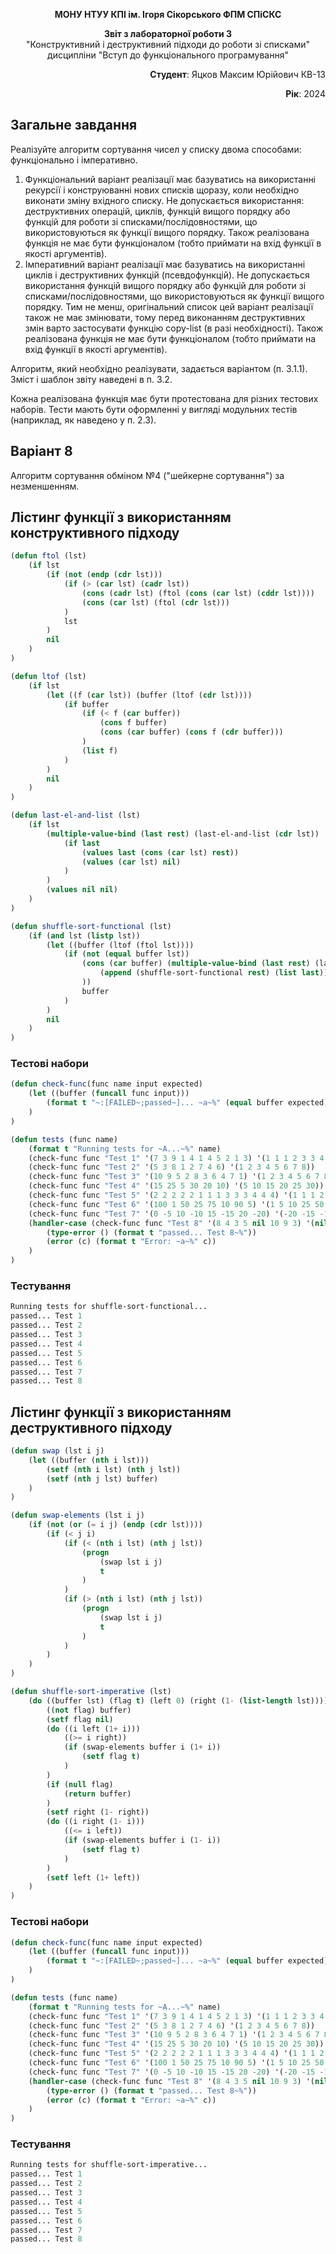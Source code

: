 <p align="center"><b>МОНУ НТУУ КПІ ім. Ігоря Сікорського ФПМ СПіСКС</b></p>
<p align="center">
<b>Звіт з лабораторної роботи 3</b><br/>
"Конструктивний і деструктивний підходи до роботи зі списками"<br/>
дисципліни "Вступ до функціонального програмування"
</p>
<p align="right"><b>Студент</b>: Яцков Максим Юрійович КВ-13</p>
<p align="right"><b>Рік</b>: 2024</p>

## Загальне завдання
Реалізуйте алгоритм сортування чисел у списку двома способами: функціонально і імперативно.
1. Функціональний варіант реалізації має базуватись на використанні рекурсії і конструюванні нових списків щоразу, коли необхідно виконати зміну вхідного списку. Не допускається використання: деструктивних операцій, циклів, функцій вищого порядку або функцій для роботи зі списками/послідовностями, що використовуються як функції вищого порядку. Також реалізована функція не має бути функціоналом (тобто приймати на вхід функції в якості аргументів).
2. Імперативний варіант реалізації має базуватись на використанні циклів і деструктивних функцій (псевдофункцій). Не допускається використання функцій вищого порядку або функцій для роботи зі списками/послідовностями, що використовуються як функції вищого порядку. Тим не менш, оригінальний список цей варіант реалізації також не має змінювати, тому перед виконанням деструктивних змін варто застосувати функцію copy-list (в разі необхідності). Також реалізована функція не має бути функціоналом (тобто приймати на вхід функції в якості аргументів).

Алгоритм, який необхідно реалізувати, задається варіантом (п. 3.1.1). Зміст і шаблон звіту наведені в п. 3.2.

Кожна реалізована функція має бути протестована для різних тестових наборів. Тести мають бути оформленні у вигляді модульних тестів (наприклад, як наведено у п. 2.3).

## Варіант 8
Алгоритм сортування обміном №4 ("шейкерне сортування") за незменшенням.

## Лістинг функції з використанням конструктивного підходу
```lisp
(defun ftol (lst)
    (if lst
        (if (not (endp (cdr lst)))
            (if (> (car lst) (cadr lst))
                (cons (cadr lst) (ftol (cons (car lst) (cddr lst))))
                (cons (car lst) (ftol (cdr lst)))
            )
            lst
        )
        nil
    )
)

(defun ltof (lst)
    (if lst
        (let ((f (car lst)) (buffer (ltof (cdr lst))))
            (if buffer
                (if (< f (car buffer))
                    (cons f buffer)
                    (cons (car buffer) (cons f (cdr buffer)))
                )
                (list f)
            )
        )
        nil
    )
)

(defun last-el-and-list (lst)
    (if lst
        (multiple-value-bind (last rest) (last-el-and-list (cdr lst))
            (if last
                (values last (cons (car lst) rest))
                (values (car lst) nil)
            )
        )
        (values nil nil)
    )
)

(defun shuffle-sort-functional (lst)
    (if (and lst (listp lst))
        (let ((buffer (ltof (ftol lst))))
            (if (not (equal buffer lst))
                (cons (car buffer) (multiple-value-bind (last rest) (last-el-and-list (cdr buffer))
                    (append (shuffle-sort-functional rest) (list last))
                ))
                buffer
            )
        )
        nil
    )
)
```
### Тестові набори
```lisp
(defun check-func(func name input expected)
    (let ((buffer (funcall func input)))
        (format t "~:[FAILED~;passed~]... ~a~%" (equal buffer expected) name)
    )
)

(defun tests (func name)
    (format t "Running tests for ~A...~%" name)
    (check-func func "Test 1" '(7 3 9 1 4 1 4 5 2 1 3) '(1 1 1 2 3 3 4 4 5 7 9))
    (check-func func "Test 2" '(5 3 8 1 2 7 4 6) '(1 2 3 4 5 6 7 8))
    (check-func func "Test 3" '(10 9 5 2 8 3 6 4 7 1) '(1 2 3 4 5 6 7 8 9 10))
    (check-func func "Test 4" '(15 25 5 30 20 10) '(5 10 15 20 25 30))
    (check-func func "Test 5" '(2 2 2 2 2 1 1 1 3 3 3 4 4 4) '(1 1 1 2 2 2 2 2 3 3 3 4 4 4))
    (check-func func "Test 6" '(100 1 50 25 75 10 90 5) '(1 5 10 25 50 75 90 100))
    (check-func func "Test 7" '(0 -5 10 -10 15 -15 20 -20) '(-20 -15 -10 -5 0 10 15 20))
    (handler-case (check-func func "Test 8" '(8 4 3 5 nil 10 9 3) '(nil 3 3 4 5 8 9 10))
        (type-error () (format t "passed... Test 8~%"))
        (error (c) (format t "Error: ~a~%" c))
    )
)
```
### Тестування
```lisp
Running tests for shuffle-sort-functional...
passed... Test 1
passed... Test 2
passed... Test 3
passed... Test 4
passed... Test 5
passed... Test 6
passed... Test 7
passed... Test 8
```
## Лістинг функції з використанням деструктивного підходу
```lisp
(defun swap (lst i j)
    (let ((buffer (nth i lst)))
        (setf (nth i lst) (nth j lst))
        (setf (nth j lst) buffer)
    )
)

(defun swap-elements (lst i j)
    (if (not (or (= i j) (endp (cdr lst))))
        (if (< j i)
            (if (< (nth i lst) (nth j lst))
                (progn
                    (swap lst i j)
                    t
                )
            )
            (if (> (nth i lst) (nth j lst))
                (progn
                    (swap lst i j)
                    t
                )
            )
        )
    )
)

(defun shuffle-sort-imperative (lst)
    (do ((buffer lst) (flag t) (left 0) (right (1- (list-length lst))))
        ((not flag) buffer)
        (setf flag nil)
        (do ((i left (1+ i)))
            ((>= i right))
            (if (swap-elements buffer i (1+ i))
                (setf flag t)
            )
        )
        (if (null flag)
            (return buffer)
        )
        (setf right (1- right))
        (do ((i right (1- i)))
            ((<= i left))
            (if (swap-elements buffer i (1- i))
                (setf flag t)
            )
        )
        (setf left (1+ left))
    )
)
```
### Тестові набори
```lisp
(defun check-func(func name input expected)
    (let ((buffer (funcall func input)))
        (format t "~:[FAILED~;passed~]... ~a~%" (equal buffer expected) name)
    )
)

(defun tests (func name)
    (format t "Running tests for ~A...~%" name)
    (check-func func "Test 1" '(7 3 9 1 4 1 4 5 2 1 3) '(1 1 1 2 3 3 4 4 5 7 9))
    (check-func func "Test 2" '(5 3 8 1 2 7 4 6) '(1 2 3 4 5 6 7 8))
    (check-func func "Test 3" '(10 9 5 2 8 3 6 4 7 1) '(1 2 3 4 5 6 7 8 9 10))
    (check-func func "Test 4" '(15 25 5 30 20 10) '(5 10 15 20 25 30))
    (check-func func "Test 5" '(2 2 2 2 2 1 1 1 3 3 3 4 4 4) '(1 1 1 2 2 2 2 2 3 3 3 4 4 4))
    (check-func func "Test 6" '(100 1 50 25 75 10 90 5) '(1 5 10 25 50 75 90 100))
    (check-func func "Test 7" '(0 -5 10 -10 15 -15 20 -20) '(-20 -15 -10 -5 0 10 15 20))
    (handler-case (check-func func "Test 8" '(8 4 3 5 nil 10 9 3) '(nil 3 3 4 5 8 9 10))
        (type-error () (format t "passed... Test 8~%"))
        (error (c) (format t "Error: ~a~%" c))
    )
)
```
### Тестування
```lisp
Running tests for shuffle-sort-imperative...
passed... Test 1
passed... Test 2
passed... Test 3
passed... Test 4
passed... Test 5
passed... Test 6
passed... Test 7
passed... Test 8
```
